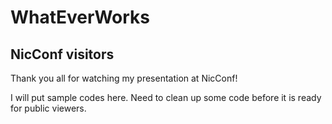 # WhatEverWorks

## NicConf visitors
Thank you all for watching my presentation at NicConf!

I will put sample codes here. Need to clean up some code before it is ready for public viewers.
